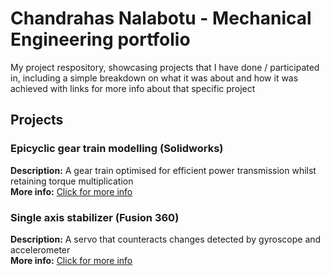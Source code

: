 # Chandrahas Nalabotu - Mechanical Engineering portfolio

My project respository, showcasing projects that I have done / participated in, including a simple breakdown on what it was about and how it was achieved with links for more info about that specific project

## Projects

### Epicyclic gear train modelling (Solidworks) 
**Description:** A gear train optimised for efficient power transmission whilst retaining torque multiplication <br>
**More info:** [Click for more info](epicyclic-gear-train/epicyclic-gear-train-main.md)

### Single axis stabilizer (Fusion 360)
**Description:** A servo that counteracts changes detected by gyroscope and accelerometer <br>
**More info:** [Click for more info](stabilizer/stabilizer-info.md)
